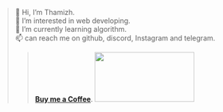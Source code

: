 > 👋 Hi, I’m Thamizh.<br>
> 👀 I’m interested in web developing.<br>
> 🌱 I’m currently learning algorithm.<br> 
> 📫 can reach me on github, discord, Instagram and telegram.<br>
>> **[Buy me a Coffee](https://www.buymeacoffee.com/thisisthamizh)**. <img src="image.png" width="200" height="100">



<!---
ThisisThamizh/ThisisThamizh is a ✨ special ✨ repository because its `README.md` (this file) appears on your GitHub profile.
You can click the Preview link to take a look at your changes.
--->
